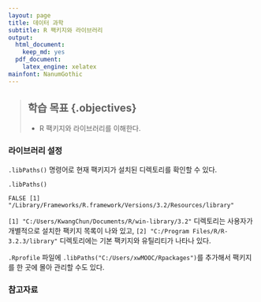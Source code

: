 ```yaml
---
layout: page
title: 데이터 과학
subtitle: R 팩키지와 라이브러리
output:
  html_document: 
    keep_md: yes
  pdf_document:
    latex_engine: xelatex
mainfont: NanumGothic
---
```





> ## 학습 목표 {.objectives}
>
> * R 팩키지와 라이브러리를 이해한다.

### 라이브러리 설정  

`.libPaths()` 명령어로 현재 팩키지가 설치된 디렉토리를 확인할 수 있다.


~~~{.r}
.libPaths()
~~~



~~~{.output}
FALSE [1] "/Library/Frameworks/R.framework/Versions/3.2/Resources/library"

~~~

`[1] "C:/Users/KwangChun/Documents/R/win-library/3.2"` 디렉토리는 
사용자가 개별적으로 설치한 팩키지 목록이 나와 있고,
`[2] "C:/Program Files/R/R-3.2.3/library"` 디렉토리에는 
기본 팩키지와 유틸리티가 나타나 있다.


`.Rprofile` 파일에 `.libPaths("C:/Users/xwMOOC/Rpackages")`를 추가해서 팩키지를 한 곳에 몰아 관리할 수도 있다. 



### 참고자료

